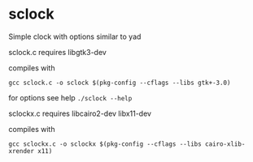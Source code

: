 # sclock
Simple clock
with options similar to yad

sclock.c requires libgtk3-dev

compiles with

```gcc sclock.c -o sclock $(pkg-config --cflags --libs gtk+-3.0)```

for options see help ```./sclock --help```


sclockx.c requires libcairo2-dev libx11-dev

compiles with

```gcc sclockx.c -o sclockx $(pkg-config --cflags --libs cairo-xlib-xrender x11)```
